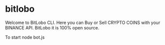 # bitlobo
Welcome to BitLobo CLI. Here you can Buy or Sell CRYPTO COINS with your BINANCE API. BitLobo it is 100% open source.

To start
node bot.js
